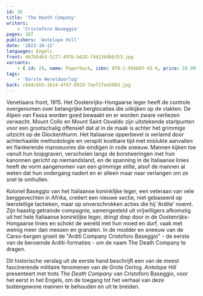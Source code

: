 ```yaml
---
id: 26
title: 'The Death Company'
writers:
    - 'Cristoforo Baseggio'
pages: 167
publishers: 'Antelope Hill'
date: '2022-10-12'
languages: Engels
front: 4b7b54b3-5277-497b-b628-f4d1368bb353.jpg
variants:
    - { id: 28, name: Paperback, isbn: 978-1-956887-42-6, price: 18.99, out_of_stock: 0 }
tags:
    - 'Eerste Wereldoorlog'
back: c844c6b5-1614-4f47-8929-7aef17ee598d.jpg
---
```


Venetiaans front, 1915. Het Oostenrijks-Hongaarse leger heeft de controle overgenomen over belangrijke berglocaties die uitkijken op de vlakten. De Alpen van Fassa worden goed bewaakt en er worden zware verliezen verwacht. Mount Collo en Mount Saint Osvaldo zijn uitstekende startpunten voor een grootschalig offensief dat al in de maak is achter het grimmige uitzicht op de Glockenthurm. Het Italiaanse opperbevel is verlamd door achterhaalde methodologie en verspilt kostbare tijd met mislukte aanvallen en flankerende manoeuvres die eindigen in rode sneeuw. Mannen kijken toe vanuit hun loopgraven, verscholen langs de borstweringen met hun kanonnen gericht op niemandsland, en de spanning in de Italiaanse linies heeft de vorm aangenomen van een grimmige stilte, alsof de mannen al weten dat hun ondergang nadert en er alleen maar naar verlangen om ze snel te omhullen.
 
Kolonel Baseggio van het Italiaanse koninklijke leger, een veteraan van vele berggevechten in Afrika, creëert een nieuwe sectie, niet gebaseerd op leerstellige tactieken, maar op onverschrokken acties die hij 'Ardite' noemt. Zijn haastig getrainde compagnie, samengesteld uit vrijwilligers afkomstig uit het hele Italiaanse koninklijke leger, dringt diep door in de Oostenrijks-Hongaarse linies en schokt de wereld met hun moed en durf, vaak met weinig meer dan messen en granaten. In de modder en sneeuw van de Carso-bergen groeit de "Arditi Company Cristoforo Baseggio" - de eerste van de beroemde Arditi-formaties - om de naam The Death Company te dragen.
 
Dit historische verslag uit de eerste hand beschrijft een van de meest fascinerende militaire fenomenen van de Grote Oorlog. *Antelope Hill* presenteert met trots *The Death Company* van Cristoforo Baseggio, voor het eerst in het Engels, om de toegang tot het verhaal van deze buitengewone mannen te behouden en uit te breiden.
